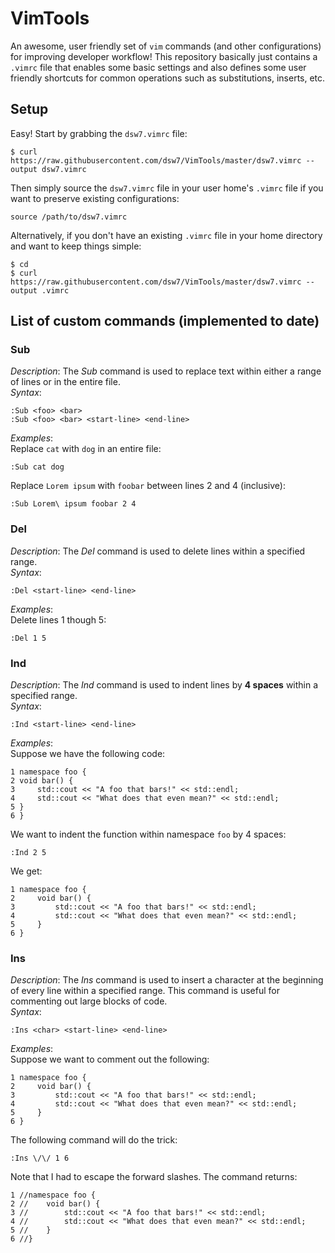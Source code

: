 # VimTools
An awesome, user friendly set of `vim` commands (and other configurations) for improving developer workflow! This repository basically just contains a `.vimrc` file that enables some basic settings and also defines some user friendly shortcuts for common operations such as substitutions, inserts, etc.  

## Setup
Easy! Start by grabbing the `dsw7.vimrc` file:
```
$ curl https://raw.githubusercontent.com/dsw7/VimTools/master/dsw7.vimrc --output dsw7.vimrc
```
Then simply source the `dsw7.vimrc` file in your user home's `.vimrc` file if you want to preserve existing configurations:
```
source /path/to/dsw7.vimrc
```
Alternatively, if you don't have an existing `.vimrc` file in your home directory and want to keep things simple:
```
$ cd
$ curl https://raw.githubusercontent.com/dsw7/VimTools/master/dsw7.vimrc --output .vimrc
```

## List of custom commands (implemented to date)
### Sub
_Description_: The _Sub_ command is used to replace text within either a range of lines or in the entire file.  
_Syntax_:  
```
:Sub <foo> <bar>
:Sub <foo> <bar> <start-line> <end-line>
```
_Examples_:  
Replace `cat` with `dog` in an entire file:  
```
:Sub cat dog
```
Replace `Lorem ipsum` with `foobar` between lines 2 and 4 (inclusive):  
```
:Sub Lorem\ ipsum foobar 2 4
```

### Del
_Description_: The _Del_ command is used to delete lines within a specified range.  
_Syntax_:  
```
:Del <start-line> <end-line>
```
_Examples_:  
Delete lines 1 though 5:  
```
:Del 1 5
```

### Ind
_Description_: The _Ind_ command is used to indent lines by **4 spaces** within a specified range.  
_Syntax_:  
```
:Ind <start-line> <end-line>
```
_Examples_:  
Suppose we have the following code:  
```
1 namespace foo {
2 void bar() {
3     std::cout << "A foo that bars!" << std::endl;
4     std::cout << "What does that even mean?" << std::endl;
5 }
6 }
```
We want to indent the function within namespace `foo` by 4 spaces:  
```
:Ind 2 5
```
We get:  
```
1 namespace foo {
2     void bar() {
3         std::cout << "A foo that bars!" << std::endl;
4         std::cout << "What does that even mean?" << std::endl;
5     }
6 }
```

### Ins
_Description_: The _Ins_ command is used to insert a character at the beginning of every line within a specified range. This command is useful for commenting out large blocks of code.  
_Syntax_:  
```
:Ins <char> <start-line> <end-line>
```
_Examples_:  
Suppose we want to comment out the following:  
```
1 namespace foo {
2     void bar() {
3         std::cout << "A foo that bars!" << std::endl;
4         std::cout << "What does that even mean?" << std::endl;
5     }
6 }
```
The following command will do the trick:  
```
:Ins \/\/ 1 6
```
Note that I had to escape the forward slashes. The command returns:  
```
1 //namespace foo {
2 //    void bar() {
3 //        std::cout << "A foo that bars!" << std::endl;
4 //        std::cout << "What does that even mean?" << std::endl;
5 //    }
6 //}
```
